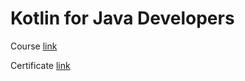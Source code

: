 # Kotlin for Java Developers
Course [link](https://www.coursera.org/learn/robotics-motion-planning/)

Certificate [link](./Robotics%20-%20Computational%20Motion%20Planning.pdf)
